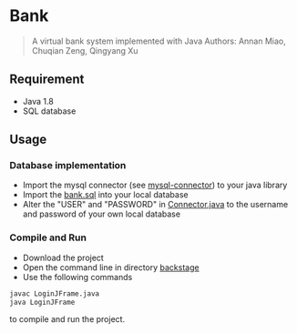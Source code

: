 # Bank
> A virtual bank system implemented with Java
> Authors: Annan Miao, Chuqian Zeng, Qingyang Xu

## Requirement
* Java 1.8
* SQL database

## Usage
### Database implementation
* Import the mysql connector (see [mysql-connector](https://dev.mysql.com/downloads/connector/j/)) to your java library
* Import the [bank.sql](./src/bank.sql) into your local database
* Alter the "USER" and "PASSWORD" in [Connector.java](./src/connect_database/Connector.java) to the username and password of your own local database

### Compile and Run
* Download the project
* Open the command line in directory [backstage](./src/backstage)
* Use the following commands
```sh
javac LoginJFrame.java
java LoginJFrame
```
to compile and run the project. 
